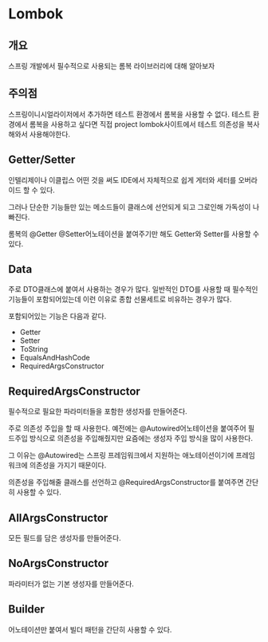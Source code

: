 # Lombok

## 개요
스프링 개발에서 필수적으로 사용되는 롬복 라이브러리에 대해 알아보자

## 주의점
스프링이니시얼라이저에서 추가하면 테스트 환경에서 롬복을 사용할 수 없다. 테스트 환경에서 롬복을 사용하고 싶다면  직접 project lombok사이트에서 테스트 의존성을 복사해와서 사용해야한다.

## Getter/Setter
인텔리제이나 이클립스 어떤 것을 써도 IDE에서 자체적으로 쉽게 게터와 세터를 오버라이드 할 수 있다.

그러나 단순한 기능들만 있는 메소드들이 클래스에 선언되게 되고 그로인해 가독성이 나빠진다.

롬복의 @Getter @Setter어노테이션을 붙여주기만 해도 Getter와 Setter를 사용할 수 있다.

## Data
주로 DTO클래스에 붙여서 사용하는 경우가 많다. 일반적인 DTO를 사용할 때 필수적인 기능들이 포함되어있는데 이런 이유로 종합 선물세트로 비유하는 경우가 많다.

포함되어있는 기능은 다음과 같다.

* Getter
* Setter
* ToString
* EqualsAndHashCode
* RequiredArgsConstructor

## RequiredArgsConstructor
필수적으로 필요한 파라미터들을 포함한 생성자를 만들어준다.

주로 의존성 주입을 할 때 사용한다. 예전에는 @Autowired어노테이션을 붙여주어 필드주입 방식으로 의존성을 주입해줬지만 요즘에는 생성자 주입 방식을 많이 사용한다.

그 이유는 @Autowired는 스프링 프레임워크에서 지원하는 애노테이션이기에 프레임워크에 의존성을 가지기 때문이다.

의존성을 주입해줄 클래스를 선언하고 @RequiredArgsConstructor를 붙여주면 간단히 사용할 수 있다.

## AllArgsConstructor
모든 필드를 담은 생성자를 만들어준다.

## NoArgsConstructor
파라미터가 없는 기본 생성자를 만들어준다.

## Builder
어노테이션만 붙여서 빌더 패턴을 간단히 사용할 수 있다.
